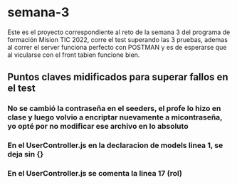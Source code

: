 # semana-3


Este es el proyecto correspondiente al reto de la semana 3 del programa de formación Mision TIC 2022, corre
el test superando las 3 pruebas, ademas al correr el server funciona perfecto con POSTMAN y es de esperarse que al  vicularse con el front tabien funcione bien.

## Puntos claves midificados para superar fallos en el test

###  No se cambió la contraseña en el seeders, el profe lo hizo en clase y luego volvio a encriptar nuevamente a micontraseña, yo opté por no modificar ese archivo en lo absoluto

### En el UserController.js en la declaracion de models linea 1, se deja sin {}

### En el UserController.js se comenta la linea 17 (rol)


